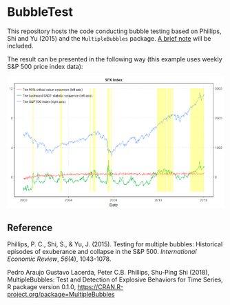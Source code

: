 # BubbleTest

This repository hosts the code conducting bubble testing based on Phillips, Shi and Yu (2015) and the `MultipleBubbles` package. [A brief note](https://github.com/zhan-gao/BubbleTest/blob/master/Note%20on%20Bubble%20Test.md) will be included.

The result can be presented in the following way (this example uses weekly S&P 500 price index data):

![Weekly S&P 500 data](SPX_combine.png)



## Reference

Phillips, P. C., Shi, S., & Yu, J. (2015). Testing for multiple bubbles: Historical episodes of exuberance and collapse in the S&P 500. *International Economic Review*, *56*(4), 1043-1078. 

Pedro Araujo Gustavo Lacerda, Peter C.B. Phillips, Shu-Ping Shi (2018), MultipleBubbles: Test and Detection of Explosive Behaviors for Time Series, R package version 0.1.0, https://CRAN.R-project.org/package=MultipleBubbles
